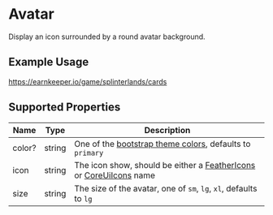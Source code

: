# Avatar

Display an icon surrounded by a round avatar background.

## Example Usage

https://earnkeeper.io/game/splinterlands/cards

## Supported Properties

| Name   | Type   | Description                                                                                                                       |
| ------ | ------ | --------------------------------------------------------------------------------------------------------------------------------- |
| color? | string | One of the [bootstrap theme colors](https://getbootstrap.com/docs/5.0/customize/color/), defaults to `primary`                    |
| icon   | string | The icon show, should be either a [FeatherIcons](https://feathericons.com/) or [CoreUiIcons](https://icons.coreui.io/icons/) name |
| size   | string | The size of the avatar, one of `sm`, `lg`, `xl`, defaults to `lg`                                                                 |
